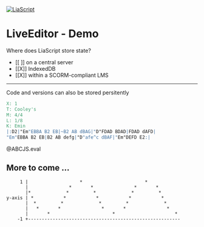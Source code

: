 <!--

author: André Dietrich

email: LiaScript@web.de

version: 1.0.0

comment: Just a simple demo on LiaScript about preserving state in indexedDB.
         That shall even work offline ...

import: https://raw.githubusercontent.com/LiaTemplates/ABCjs/0.0.2/README.md

-->

[![LiaScript](https://raw.githubusercontent.com/LiaScript/LiaScript/master/badges/course.svg)](https://liascript.github.io/course/?https://raw.githubusercontent.com/LiaPlayground/Demo-State/main/README.md)

# LiveEditor - Demo

Where does LiaScript store state?

- [[ ]] on a central server
- [[X]] IndexedDB
- [[X]] within a SCORM-compliant LMS

---

Code and versions can also be stored persitently

``` abc
X: 1
T: Cooley's
M: 4/4
L: 1/8
K: Emin
|:D2|"Em"EBBA B2 EB|~B2 AB dBAG|"D"FDAD BDAD|FDAD dAFD|
"Em"EBBA B2 EB|B2 AB defg|"D"afe^c dBAF|"Em"DEFD E2:|
```
@ABCJS.eval

## More to come ...

         1 |                   *                       *
           |               *       *               *       *
           |*             *         *             *         *
    y-axis | *           *           *           *           *
           |  *         *             *         *             *
           |   *       *               *       *               *
           |       *                       *                      *
        -1 +--------------------------------------------------------

